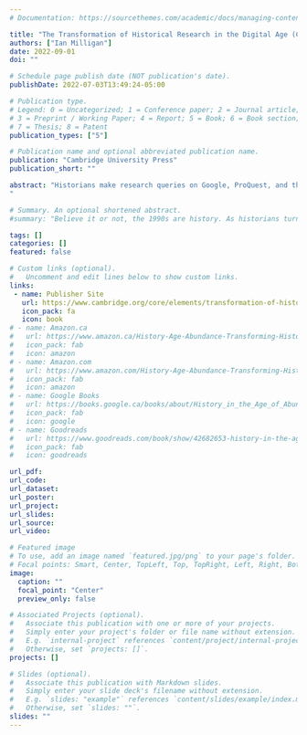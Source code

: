 ```yaml
---
# Documentation: https://sourcethemes.com/academic/docs/managing-content/

title: "The Transformation of Historical Research in the Digital Age (Coming Soon!)"
authors: ["Ian Milligan"]
date: 2022-09-01
doi: ""

# Schedule page publish date (NOT publication's date).
publishDate: 2022-07-03T13:49:24-05:00

# Publication type.
# Legend: 0 = Uncategorized; 1 = Conference paper; 2 = Journal article;
# 3 = Preprint / Working Paper; 4 = Report; 5 = Book; 6 = Book section;
# 7 = Thesis; 8 = Patent
publication_types: ["5"]

# Publication name and optional abbreviated publication name.
publication: "Cambridge University Press"
publication_short: ""

abstract: "Historians make research queries on Google, ProQuest, and the HathiTrust. They garner information from keyword searches, carried out across millions of documents, their research shaped by algorithms they rarely understand. Historians often then visit archives in whirlwind trips marked by thousands of digital photographs, subsequently explored on computer monitors from the comfort of their offices. They may then take to social media or other digital platforms, their work shaped through these new forms of pre- and post-publication review. Almost all aspects of the historian's research workflow have been transformed by digital technology. In other words, all historians – not just Digital Historians – are implicated in this shift. The Transformation of Historical Research in the Digital Age equips historians to be self-conscious practitioners by making these shifts explicit and exploring their long-term impact. This title is also available as Open Access on Cambridge Core.
"

# Summary. An optional shortened abstract.
#summary: "Believe it or not, the 1990s are history. As historians turn to study this period and beyond, they will encounter a historical record that is radically different from what has ever existed before. Old websites, social media, blogs, photographs, and videos are all part of the massive quantities of digital information that technologists, librarians, archivists, and organizations such as the Internet Archive have been collecting for the past three decades."

tags: []
categories: []
featured: false

# Custom links (optional).
#   Uncomment and edit lines below to show custom links.
links:
 - name: Publisher Site
   url: https://www.cambridge.org/core/elements/transformation-of-historical-research-in-the-digital-age/30DFBEAA3B753370946B7A98045CFEF4
   icon_pack: fa
   icon: book
# - name: Amazon.ca
#   url: https://www.amazon.ca/History-Age-Abundance-Transforming-Historical/dp/0773556974
#   icon_pack: fab
#   icon: amazon
# - name: Amazon.com
#   url: https://www.amazon.com/History-Age-Abundance-Transforming-Historical-dp-0773556974/dp/0773556974/ref=mt_paperback?_encoding=UTF8&me=&qid=
#   icon_pack: fab
#   icon: amazon
# - name: Google Books
#   url: https://books.google.ca/books/about/History_in_the_Age_of_Abundance.html?id=lR3MvQEACAAJ&redir_esc=y
#   icon_pack: fab
#   icon: google
# - name: Goodreads
#   url: https://www.goodreads.com/book/show/42682653-history-in-the-age-of-abundance
#   icon_pack: fab
#   icon: goodreads

url_pdf:
url_code:
url_dataset:
url_poster:
url_project:
url_slides:
url_source:
url_video:

# Featured image
# To use, add an image named `featured.jpg/png` to your page's folder. 
# Focal points: Smart, Center, TopLeft, Top, TopRight, Left, Right, BottomLeft, Bottom, BottomRight.
image:
  caption: ""
  focal_point: "Center"
  preview_only: false

# Associated Projects (optional).
#   Associate this publication with one or more of your projects.
#   Simply enter your project's folder or file name without extension.
#   E.g. `internal-project` references `content/project/internal-project/index.md`.
#   Otherwise, set `projects: []`.
projects: []

# Slides (optional).
#   Associate this publication with Markdown slides.
#   Simply enter your slide deck's filename without extension.
#   E.g. `slides: "example"` references `content/slides/example/index.md`.
#   Otherwise, set `slides: ""`.
slides: ""
---
```

